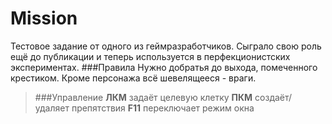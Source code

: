 # Mission
Тестовое задание от одного из геймразработчиков. Сыграло свою роль ещё до публикации и теперь используется в перфекционистских экспериментах.
###Правила
Нужно добратья до выхода, помеченного крестиком. Кроме персонажа
всё шевелящееся - враги.
>###Управление
> **ЛКМ** задаёт целевую клетку
> **ПКМ** создаёт/удаляет препятствия
> **F11** переключает режим окна
